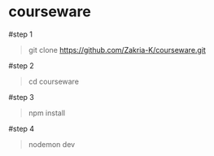 # courseware

#step 1
>git clone https://github.com/Zakria-K/courseware.git

#step 2
>cd courseware

#step 3
>npm install

#step 4
>nodemon dev
